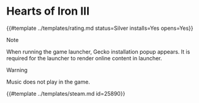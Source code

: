 # Hearts of Iron III

{{#template ../templates/rating.md status=Silver installs=Yes opens=Yes}}

> [!NOTE]
> When running the game launcher, Gecko installation popup appears. It is required for the launcher to render online content in launcher.

> [!WARNING]
> Music does not play in the game.

{{#template ../templates/steam.md id=25890}}